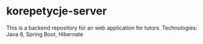 # korepetycje-server

This is a backend repository for an web application for tutors.
Technologies: Java 8, Spring Boot, Hibernate
